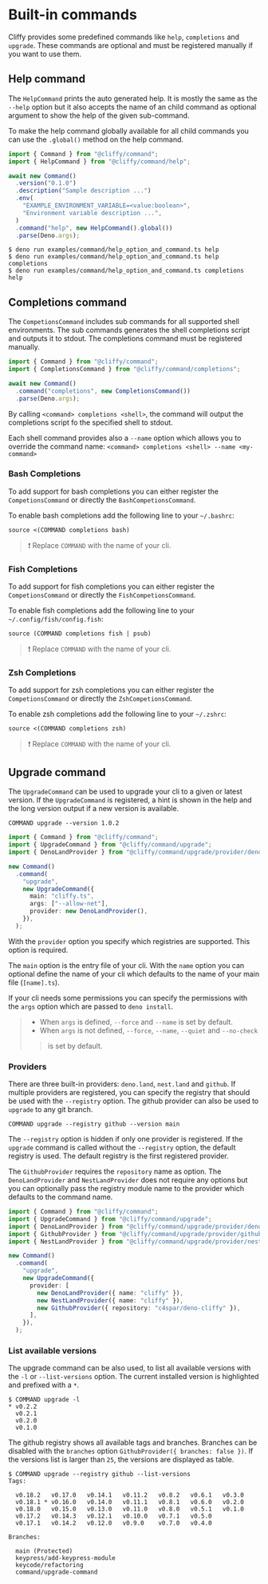 # Built-in commands

Cliffy provides some predefined commands like `help`, `completions` and
`upgrade`. These commands are optional and must be registered manually if you
want to use them.

## Help command

The `HelpCommand` prints the auto generated help. It is mostly the same as the
`--help` option but it also accepts the name of an child command as optional
argument to show the help of the given sub-command.

To make the help command globally available for all child commands you can use
the `.global()` method on the help command.

```typescript
import { Command } from "@cliffy/command";
import { HelpCommand } from "@cliffy/command/help";

await new Command()
  .version("0.1.0")
  .description("Sample description ...")
  .env(
    "EXAMPLE_ENVIRONMENT_VARIABLE=<value:boolean>",
    "Environment variable description ...",
  )
  .command("help", new HelpCommand().global())
  .parse(Deno.args);
```

```console
$ deno run examples/command/help_option_and_command.ts help
$ deno run examples/command/help_option_and_command.ts help completions
$ deno run examples/command/help_option_and_command.ts completions help
```

## Completions command

The `CompetionsCommand` includes sub commands for all supported shell
environments. The sub commands generates the shell completions script and
outputs it to stdout. The completions command must be registered manually.

```ts
import { Command } from "@cliffy/command";
import { CompletionsCommand } from "@cliffy/command/completions";

await new Command()
  .command("completions", new CompletionsCommand())
  .parse(Deno.args);
```

By calling `<command> completions <shell>`, the command will output the
completions script fo the specified shell to stdout.

Each shell command provides also a `--name` option which allows you to override
the command name: `<command> completions <shell> --name <my-command>`

### Bash Completions

To add support for bash completions you can either register the
`CompetionsCommand` or directly the `BashCompetionsCommand`.

To enable bash completions add the following line to your `~/.bashrc`:

```shell
source <(COMMAND completions bash)
```

> ❗ Replace `COMMAND` with the name of your cli.

### Fish Completions

To add support for fish completions you can either register the
`CompetionsCommand` or directly the `FishCompetionsCommand`.

To enable fish completions add the following line to your
`~/.config/fish/config.fish`:

```shell script
source (COMMAND completions fish | psub)
```

> ❗ Replace `COMMAND` with the name of your cli.

### Zsh Completions

To add support for zsh completions you can either register the
`CompetionsCommand` or directly the `ZshCompetionsCommand`.

To enable zsh completions add the following line to your `~/.zshrc`:

```shell script
source <(COMMAND completions zsh)
```

> ❗ Replace `COMMAND` with the name of your cli.

## Upgrade command

The `UpgradeCommand` can be used to upgrade your cli to a given or latest
version. If the `UpgradeCommand` is registered, a hint is shown in the help and
the long version output if a new version is available.

```shell
COMMAND upgrade --version 1.0.2
```

```typescript
import { Command } from "@cliffy/command";
import { UpgradeCommand } from "@cliffy/command/upgrade";
import { DenoLandProvider } from "@cliffy/command/upgrade/provider/deno-land";

new Command()
  .command(
    "upgrade",
    new UpgradeCommand({
      main: "cliffy.ts",
      args: ["--allow-net"],
      provider: new DenoLandProvider(),
    }),
  );
```

With the `provider` option you specify which registries are supported. This
option is required.

The `main` option is the entry file of your cli. With the `name` option you can
optional define the name of your cli which defaults to the name of your main
file (`[name].ts`).

If your cli needs some permissions you can specify the permissions with the
`args` option which are passed to `deno install`.

> - When `args` is defined, `--force` and `--name` is set by default.
> - When `args` is not defined, `--force`, `--name`, `--quiet` and `--no-check`
>
>> is set by default.

### Providers

There are three built-in providers: `deno.land`, `nest.land` and `github`. If
multiple providers are registered, you can specify the registry that should be
used with the `--registry` option. The github provider can also be used to
`upgrade` to any git branch.

```shell
COMMAND upgrade --registry github --version main
```

The `--registry` option is hidden if only one provider is registered. If the
`upgrade` command is called without the `--registry` option, the default
registry is used. The default registry is the first registered provider.

The `GithubProvider` requires the `repository` name as option. The
`DenoLandProvider` and `NestLandProvider` does not require any options but you
can optionally pass the registry module name to the provider which defaults to
the command name.

```typescript
import { Command } from "@cliffy/command";
import { UpgradeCommand } from "@cliffy/command/upgrade";
import { DenoLandProvider } from "@cliffy/command/upgrade/provider/deno-land";
import { GithubProvider } from "@cliffy/command/upgrade/provider/github";
import { NestLandProvider } from "@cliffy/command/upgrade/provider/nest-land";

new Command()
  .command(
    "upgrade",
    new UpgradeCommand({
      provider: [
        new DenoLandProvider({ name: "cliffy" }),
        new NestLandProvider({ name: "cliffy" }),
        new GithubProvider({ repository: "c4spar/deno-cliffy" }),
      ],
    }),
  );
```

### List available versions

The upgrade command can be also used, to list all available versions with the
`-l` or `--list-versions` option. The current installed version is highlighted
and prefixed with a `*`.

```console
$ COMMAND upgrade -l
* v0.2.2
  v0.2.1
  v0.2.0
  v0.1.0
```

The github registry shows all available tags and branches. Branches can be
disabled with the `branches` option `GithubProvider({ branches: false })`. If
the versions list is larger than `25`, the versions are displayed as table.

```console
$ COMMAND upgrade --registry github --list-versions
Tags:

  v0.18.2   v0.17.0   v0.14.1   v0.11.2   v0.8.2   v0.6.1   v0.3.0
  v0.18.1 * v0.16.0   v0.14.0   v0.11.1   v0.8.1   v0.6.0   v0.2.0
  v0.18.0   v0.15.0   v0.13.0   v0.11.0   v0.8.0   v0.5.1   v0.1.0
  v0.17.2   v0.14.3   v0.12.1   v0.10.0   v0.7.1   v0.5.0
  v0.17.1   v0.14.2   v0.12.0   v0.9.0    v0.7.0   v0.4.0

Branches:

  main (Protected)
  keypress/add-keypress-module
  keycode/refactoring
  command/upgrade-command
```
